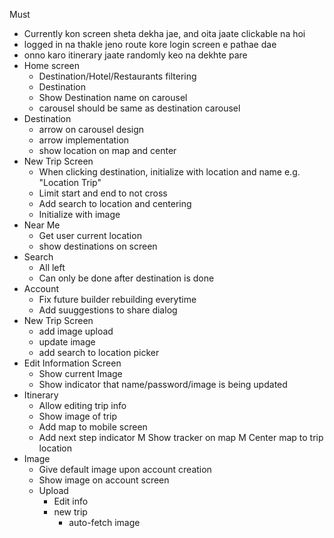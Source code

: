 Must
- Currently kon screen sheta dekha jae, and oita jaate clickable na hoi
- logged in na thakle jeno route kore login screen e pathae dae
- onno karo itinerary jaate randomly keo na dekhte pare
- Home screen
	* Destination/Hotel/Restaurants filtering
	* Destination
    * Show Destination name on carousel
    - carousel should be same as destination carousel
- Destination
  - arrow on carousel design 
  - arrow implementation
  - show location on map and center
- New Trip Screen
    - When clicking destination, initialize with location and name e.g. "Location Trip"
    - Limit start and end to not cross
    - Add search to location and centering
    - Initialize with image
- Near Me
	* Get user current location
	* show destinations on screen
- Search
	* All left
	* Can only be done after destination is done
- Account
  - Fix future builder rebuilding everytime
  - Add suuggestions to share dialog
- New Trip Screen
  - add image upload
  - update image
  - add search to location picker
- Edit Information Screen
  - Show current Image
  - Show indicator that name/password/image is being updated
- Itinerary
    - Allow editing trip info
    - Show image of trip
    - Add map to mobile screen
    - Add next step indicator
    M Show tracker on map
    M Center map to trip location
- Image
    - Give default image upon account creation
    - Show image on account screen
    - Upload
        - Edit info
        - new trip
            - auto-fetch image
